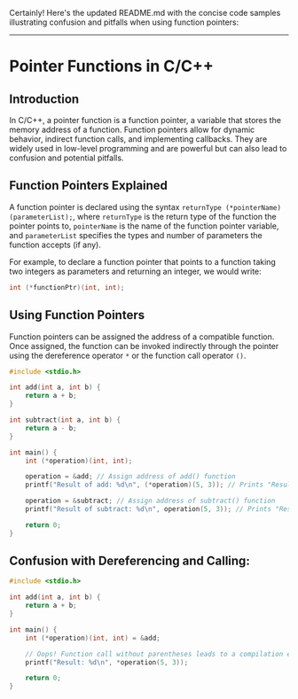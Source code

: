 Certainly! Here's the updated README.md with the concise code samples illustrating confusion and pitfalls when using function pointers:

---

# Pointer Functions in C/C++

## Introduction

In C/C++, a pointer function is a function pointer, a variable that stores the memory address of a function. Function pointers allow for dynamic behavior, indirect function calls, and implementing callbacks. They are widely used in low-level programming and are powerful but can also lead to confusion and potential pitfalls.

## Function Pointers Explained

A function pointer is declared using the syntax `returnType (*pointerName)(parameterList);`, where `returnType` is the return type of the function the pointer points to, `pointerName` is the name of the function pointer variable, and `parameterList` specifies the types and number of parameters the function accepts (if any).

For example, to declare a function pointer that points to a function taking two integers as parameters and returning an integer, we would write:

```c
int (*functionPtr)(int, int);
```

## Using Function Pointers

Function pointers can be assigned the address of a compatible function. Once assigned, the function can be invoked indirectly through the pointer using the dereference operator `*` or the function call operator `()`.

```c
#include <stdio.h>

int add(int a, int b) {
    return a + b;
}

int subtract(int a, int b) {
    return a - b;
}

int main() {
    int (*operation)(int, int);

    operation = &add; // Assign address of add() function
    printf("Result of add: %d\n", (*operation)(5, 3)); // Prints "Result of add: 8"

    operation = &subtract; // Assign address of subtract() function
    printf("Result of subtract: %d\n", operation(5, 3)); // Prints "Result of subtract: 2"

    return 0;
}
```


## **Confusion with Dereferencing and Calling**:

```c
#include <stdio.h>

int add(int a, int b) {
    return a + b;
}

int main() {
    int (*operation)(int, int) = &add;

    // Oops! Function call without parentheses leads to a compilation error
    printf("Result: %d\n", *operation(5, 3));

    return 0;
}
```

